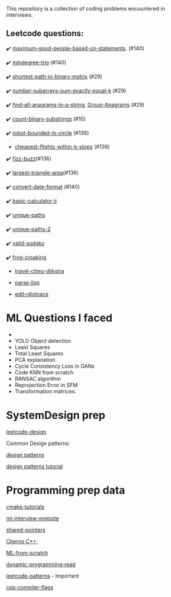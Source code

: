 This repository is a collection of coding problems encountered in interviews.



## Leetcode questions:

:heavy_check_mark: [maximum-good-people-based-on-statements](https://leetcode.com/problems/maximum-good-people-based-on-statements/). (#140) 

:heavy_check_mark: [mindegree-trio](https://leetcode.com/problems/minimum-degree-of-a-connected-trio-in-a-graph/) (#140) 

:heavy_check_mark: [shortest-path-in-binary-matrix](https://leetcode.com/problems/shortest-path-in-binary-matrix/) (#29) 
 
:heavy_check_mark: [number-subarrays-sum-exactly-equal-k](https://www.geeksforgeeks.org/number-subarrays-sum-exactly-equal-k/) (#29) 
 
:heavy_check_mark:  [find-all-anagrams-in-a-string](https://leetcode.com/problems/find-all-anagrams-in-a-string/), [Group-Anagrams](https://leetcode.com/problems/group-anagrams/) (#29)

:heavy_check_mark: [count-binary-substrings](https://leetcode.com/problems/count-binary-substrings/) (#10) 

:heavy_check_mark: [robot-bounded-in-circle](https://leetcode.com/problems/robot-bounded-in-circle/) (#136)
 
- [cheapest-flights-within-k-stops](https://leetcode.com/problems/cheapest-flights-within-k-stops/) (#136)

:heavy_check_mark: [fizz-buzz](https://leetcode.com/problems/fizz-buzz/)(#136)

:heavy_check_mark: [largest-triangle-area](https://leetcode.com/problems/largest-triangle-area/)(#136) 

:heavy_check_mark: [convert-date-format](https://leetcode.com/problems/reformat-date/) (#140) 

:heavy_check_mark: [basic-calculator-ii](https://leetcode.com/problems/basic-calculator-ii/)

:heavy_check_mark: [unique-paths](https://leetcode.com/problems/unique-paths/)

:heavy_check_mark: [unique-paths-2](https://leetcode.com/problems/unique-paths-ii/)

:heavy_check_mark: [valid-sudoku](https://leetcode.com/problems/valid-sudoku/)

:heavy_check_mark: [frog-croaking](https://leetcode.com/problems/minimum-number-of-frogs-croaking/)

- [travel-cities-dijkstra](https://leetcode.com/playground/4GDtKEBA)

- [parse-lisp](https://leetcode.com/problems/parse-lisp-expression/discuss/1492834/C%2B%2B-solution-using-stack)

- [edit=distnace](https://leetcode.com/problems/edit-distance/)



# ML Questions I faced
 - 
 - YOLO Object detection
 - Least Squares 
 - Total Least Squares
 - PCA explanation
 - Cycle Consistency Loss in GANs
 - Code KNN from scratch
 - RANSAC algorithm
 - Reprojection Error in SFM
 - Transformation matrices.

# SystemDesign prep
[leetcode-design](https://leetcode.com/tag/design/) 

Common Design patterns:
<!-- 1) [Factory Design] (uses abstract class to enforce a pattern)
2) Proxy Design (uses another derived class of same heirarchial level as an intermediate wrapper to our derived class call in a given factory design)
3) Singleton Design (uses a static class variable to store a single instance of the class and block creating multiple instances. )
4) Composite Design (a main derived class recieves other derived classes as arguments or uses them as variables)
 -->
[design patterns](https://sourcemaking.com/design_patterns)

[design patterns tutorial](https://www.youtube.com/playlist?list=PL_xlJum5pRdD_TEiWf9jK4Ozzg8VJyDSe)
# Programming prep data
[cmake-tutorials](https://www.youtube.com/playlist?list=PLalVdRk2RC6o5GHu618ARWh0VO0bFlif4)

[ml-interview-prepsite](https://www.mle-interviews.com/)

[shared-pointers](https://medium.com/analytics-vidhya/c-shared-ptr-and-how-to-write-your-own-d0d385c118ad)

[Cherno C++](https://www.youtube.com/watch?v=4fJBrditnJU&list=PLlrATfBNZ98dudnM48yfGUldqGD0S4FFb&index=33),

[ML-from-scratch](https://www.youtube.com/watch?v=ngLyX54e1LU&list=PLqnslRFeH2Upcrywf-u2etjdxxkL8nl7E)

[dynamic-programming-read](https://www.topcoder.com/thrive/articles/Dynamic%20Programming:%20From%20Novice%20to%20Advanced)

[leetcode-patterns](https://leetcode.com/discuss/general-discussion/665604/Important-and-Useful-links-from-all-over-the-LeetCode) - Important

[cpp-compiler-flags](https://www.hpc2n.umu.se/documentation/compilers/flags)
